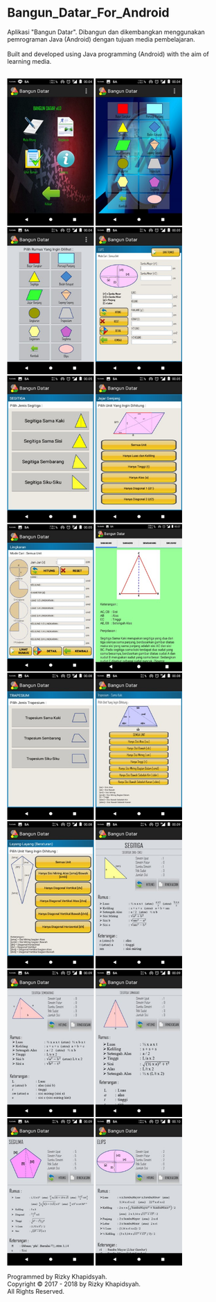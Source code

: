 # Bangun_Datar_For_Android
Aplikasi "Bangun Datar". Dibangun dan dikembangkan menggunakan pemrograman Java (Android) dengan tujuan media pembelajaran. 
<br><br> 
Built and developed using Java programming (Android) with the aim of learning media.
<br><br> 

<img src="https://github.com/RizkyKhapidsyah/Bangun_Datar-For_Android-v1.0_/blob/master/screenshot/Screenshot_20190516-000419.jpg" width=200pt height=340pt> <img src="https://github.com/RizkyKhapidsyah/Bangun_Datar-For_Android-v1.0_/blob/master/screenshot/Screenshot_20190516-000445.jpg" width=200pt height=340pt> <img src="https://github.com/RizkyKhapidsyah/Bangun_Datar-For_Android-v1.0_/blob/master/screenshot/Screenshot_20190516-000452.jpg" width=200pt height=340pt> <img src="https://github.com/RizkyKhapidsyah/Bangun_Datar-For_Android-v1.0_/blob/master/screenshot/Screenshot_20190516-000526.jpg" width=200pt height=340pt> <img src="https://github.com/RizkyKhapidsyah/Bangun_Datar-For_Android-v1.0_/blob/master/screenshot/Screenshot_20190516-000533.jpg" width=200pt height=340pt> <img src="https://github.com/RizkyKhapidsyah/Bangun_Datar-For_Android-v1.0_/blob/master/screenshot/Screenshot_20190516-000546.jpg" width=200pt height=340pt> <img src="https://github.com/RizkyKhapidsyah/Bangun_Datar-For_Android-v1.0_/blob/master/screenshot/Screenshot_20190516-000558.jpg" width=200pt height=340pt> <img src="https://github.com/RizkyKhapidsyah/Bangun_Datar-For_Android-v1.0_/blob/master/screenshot/Screenshot_20190516-000739.jpg" width=200pt height=340pt> <img src="https://github.com/RizkyKhapidsyah/Bangun_Datar-For_Android-v1.0_/blob/master/screenshot/Screenshot_20190516-000821.jpg" width=200pt height=340pt> <img src="https://github.com/RizkyKhapidsyah/Bangun_Datar-For_Android-v1.0_/blob/master/screenshot/Screenshot_20190516-000829.jpg" width=200pt height=340pt> <img src="https://github.com/RizkyKhapidsyah/Bangun_Datar-For_Android-v1.0_/blob/master/screenshot/Screenshot_20190516-000854.jpg" width=200pt height=340pt> <img src="https://github.com/RizkyKhapidsyah/Bangun_Datar-For_Android-v1.0_/blob/master/screenshot/Screenshot_20190516-000920.jpg" width=200pt height=340pt> <img src="https://github.com/RizkyKhapidsyah/Bangun_Datar-For_Android-v1.0_/blob/master/screenshot/Screenshot_20190516-000934.jpg" width=200pt height=340pt> <img src="https://github.com/RizkyKhapidsyah/Bangun_Datar-For_Android-v1.0_/blob/master/screenshot/Screenshot_20190516-000948.jpg" width=200pt height=340pt> <img src="https://github.com/RizkyKhapidsyah/Bangun_Datar-For_Android-v1.0_/blob/master/screenshot/Screenshot_20190516-000958.jpg" width=200pt height=340pt> <img src="https://github.com/RizkyKhapidsyah/Bangun_Datar-For_Android-v1.0_/blob/master/screenshot/Screenshot_20190516-001008.jpg" width=200pt height=340pt> 

Programmed by Rizky Khapidsyah. <br>
Copyright © 2017 - 2018 by Rizky Khapidsyah. <br>
All Rights Reserved.
